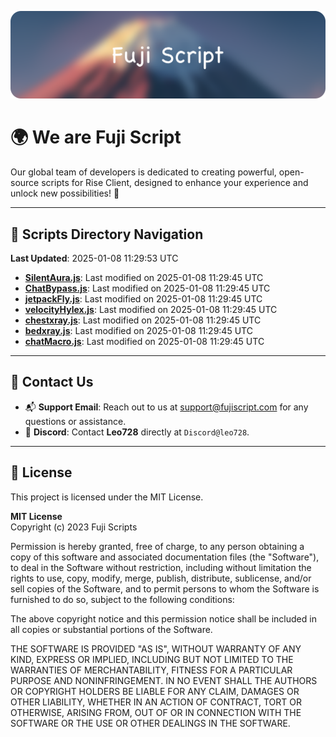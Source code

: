 ![Banner](.github/b.webp)

# 🌍 **We are Fuji Script**

Our global team of developers is dedicated to creating powerful, open-source scripts for Rise Client, designed to enhance your experience and unlock new possibilities! 🌟

---
<!-- SCRIPTS_NAVIGATION_START -->
## 📂 **Scripts Directory Navigation**

**Last Updated**: 2025-01-08 11:29:53 UTC

- **[SilentAura.js](scripts/SilentAura.js)**: Last modified on 2025-01-08 11:29:45 UTC
- **[ChatBypass.js](scripts/ChatBypass.js)**: Last modified on 2025-01-08 11:29:45 UTC
- **[jetpackFly.js](scripts/jetpackFly.js)**: Last modified on 2025-01-08 11:29:45 UTC
- **[velocityHylex.js](scripts/velocityHylex.js)**: Last modified on 2025-01-08 11:29:45 UTC
- **[chestxray.js](scripts/chestxray.js)**: Last modified on 2025-01-08 11:29:45 UTC
- **[bedxray.js](scripts/bedxray.js)**: Last modified on 2025-01-08 11:29:45 UTC
- **[chatMacro.js](scripts/chatMacro.js)**: Last modified on 2025-01-08 11:29:45 UTC

<!-- SCRIPTS_NAVIGATION_END -->

---

## 💬 **Contact Us**  
- 📬 **Support Email**: Reach out to us at [support@fujiscript.com](mailto:support@fujiscript.com) for any questions or assistance.  
- 💬 **Discord**: Contact **Leo728** directly at `Discord@leo728`.

---

## 📜 **License**

This project is licensed under the MIT License.  

**MIT License**  
Copyright (c) 2023 Fuji Scripts  

Permission is hereby granted, free of charge, to any person obtaining a copy of this software and associated documentation files (the "Software"), to deal in the Software without restriction, including without limitation the rights to use, copy, modify, merge, publish, distribute, sublicense, and/or sell copies of the Software, and to permit persons to whom the Software is furnished to do so, subject to the following conditions:  

The above copyright notice and this permission notice shall be included in all copies or substantial portions of the Software.  

THE SOFTWARE IS PROVIDED "AS IS", WITHOUT WARRANTY OF ANY KIND, EXPRESS OR IMPLIED, INCLUDING BUT NOT LIMITED TO THE WARRANTIES OF MERCHANTABILITY, FITNESS FOR A PARTICULAR PURPOSE AND NONINFRINGEMENT. IN NO EVENT SHALL THE AUTHORS OR COPYRIGHT HOLDERS BE LIABLE FOR ANY CLAIM, DAMAGES OR OTHER LIABILITY, WHETHER IN AN ACTION OF CONTRACT, TORT OR OTHERWISE, ARISING FROM, OUT OF OR IN CONNECTION WITH THE SOFTWARE OR THE USE OR OTHER DEALINGS IN THE SOFTWARE.  
